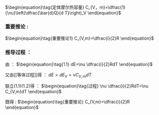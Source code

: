 $\begin{equation}\tag{定体摩尔热容量}
C_{V，m}=\dfrac{1}{\nu}\left(\dfrac{\bar{d}Q}{d T}\right)_V
\end{equation}$

### 重要推论 :
$\begin{equation}\tag{重要推论1}
C_{V,m}=\dfrac{i}{2}R
\end{equation}$

### 推导过程 ：

由 ：
$\begin{equation}\tag{1.1}
dE=\nu \dfrac{i}{2}RdT
\end{equation}$

又由[[等体过程]]得 ：
$\begin{equation}\tag{1.2}
dE=dE_V=\nu C_{V,m}dT
\end{equation}$

联立(1.1)(1.2)得 ：
$\begin{equation}\tag{过程}
\nu \dfrac{i}{2}RdT=\nu C_{V,m}dT
\end{equation}$

既得 :
$\begin{equation}\tag{重要推论}
C_{V,m}=\dfrac{i}{2}R
\end{equation}$
